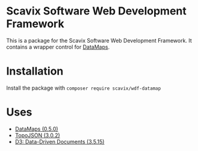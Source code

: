 Scavix Software Web Development Framework
=========================================
This is a package for the Scavix Software Web Development Framework.
It contains a wrapper control for [DataMaps](https://datamaps.github.io/).

Installation
============
Install the package with `composer require scavix/wdf-datamap`

Uses
====

* [DataMaps (0.5.0)](https://datamaps.github.io/)
* [TopoJSON (3.0.2)](https://github.com/topojson/topojson)
* [D3: Data-Driven Documents (3.5.15)](https://d3js.org/)
